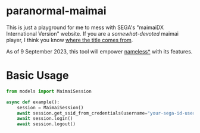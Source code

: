 # paranormal-maimai

This is just a playground for me to mess with SEGA's "maimaiDX International Version" website. If you are a *somewhat-devoted* maimai player, I think you know [where the title comes from](https://www.youtube.com/watch?v=L_M599WSXlc).

As of 9 September 2023, this tool will empower [nameless*](https://github.com/nameless-on-discord/nameless) with its features.

# Basic Usage

```python
from models import MaimaiSession

async def example():
    session = MaimaiSession()
    await session.get_ssid_from_credentials(username="your-sega-id-username", password="your-sega-id-password")
    await session.login()
    await session.logout()
```
